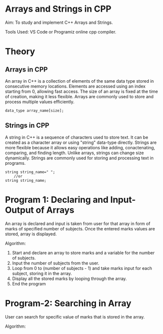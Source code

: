 # Arrays and Strings in CPP
Aim: To study and implement C++ Arrays and Strings.

Tools Used: VS Code or Programiz online cpp compiler.

# Theory
## Arrays in CPP
An array in C++ is a collection of elements of the same data type stored in consecutive memory locations. Elements are accessed using an index starting from 0, allowing fast access. The size of an array is fixed at the time of creation, making it less flexible.  Arrays are commonly used to store and process multiple values efficiently.

```
data_type array_name[size];
```

## Strings in CPP
A string in C++ is a sequence of characters used to store text. It can be created as a character array or using "string" data-type directly. Strings are more flexible because it allows easy operations like adding, conactenating, comparing, and finding length. Unlike arrays, strings can change size dynamically. Strings are commonly used for storing and processing text in programs.

```
string string_name=" ";
    //or
string string_name;
```

# Program 1: Declaring and Input-Output of Arrays

An array is declared and input is taken from user for that array in form of marks of specified number of subjects. Once the entered marks values are stored, array is displayed.

Algorithm:

1. Start and declare an array to store marks and a variable for the number of subjects.
2. Input the number of subjects from the user.
3. Loop from 0 to (number of subjects - 1) and take marks input for each subject, storing it in the array.
4. Display all the stored marks by looping through the array.
5. End the program

# Program-2: Searching in Array

User can search for specific value of marks that is stored in the array. 

Algorithm:

